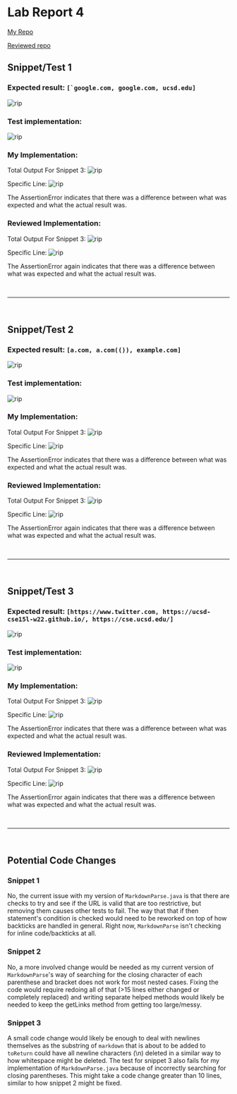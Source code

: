 # Lab Report 4

[My Repo](https://github.com/potato48/markdown-parse)

[Reviewed repo](https://github.com/LippsVega/markdown-parse)

## Snippet/Test 1
### **Expected result:** ``[`google.com, google.com, ucsd.edu]``
![rip](preview-1.png)

### **Test implementation:**
![rip](snippet-1-implementation.png)

### **My Implementation:**
Total Output For Snippet 3: ![rip](test-1.png)

Specific Line: ![rip](test-1-specific.png)

The AssertionError indicates that there was a difference between what was expected and what the actual result was.

### **Reviewed Implementation:**
Total Output For Snippet 3: ![rip](reviewed-test-1.png)

Specific Line: ![rip](reviewed-test-1-specific.png)

The AssertionError again indicates that there was a difference between what was expected and what the actual result was.


<br>

---

<br>



## Snippet/Test 2

### **Expected result:** ``[a.com, a.com(()), example.com]``
![rip](preview-2.png)

### **Test implementation:**
![rip](snippet-2-implementation.png)

### **My Implementation:**
Total Output For Snippet 3: ![rip](test-2.png)

Specific Line: ![rip](test-2-specific.png)

The AssertionError indicates that there was a difference between what was expected and what the actual result was.

### **Reviewed Implementation:**
Total Output For Snippet 3: ![rip](reviewed-test-2.png)

Specific Line: ![rip](reviewed-test-2-specific.png)

The AssertionError again indicates that there was a difference between what was expected and what the actual result was.

<br>

---

<br>


## Snippet/Test 3

### **Expected result:** ``[https://www.twitter.com, https://ucsd-cse15l-w22.github.io/, https://cse.ucsd.edu/]``
![rip](preview-3.png)

### **Test implementation:**
![rip](snippet-3-implementation.png)

### **My Implementation:**
Total Output For Snippet 3: ![rip](test-3.png)

Specific Line: ![rip](test-3-specific.png)

The AssertionError indicates that there was a difference between what was expected and what the actual result was.

### **Reviewed Implementation:**
Total Output For Snippet 3: ![rip](reviewed-test-3.png)

Specific Line: ![rip](reviewed-test-3-specific.png)

The AssertionError again indicates that there was a difference between what was expected and what the actual result was.

<br>

---

<br>

## Potential Code Changes

### Snippet 1
No, the current issue with my version of `MarkdownParse.java` is that there are checks to try and see if the URL is valid that are too restrictive, but removing them causes other tests to fail. The way that that if then statement's condition is checked would need to be reworked on top of how backticks are handled in general. Right now, `MarkdownParse` isn't checking for inline code/backticks at all.

### Snippet 2
No, a more involved change would be needed as my current version of `MarkdownParse`'s way of searching for the closing character of each parenthese and bracket does not work for most nested cases. Fixing the code would require redoing all of that (>15 lines either changed or completely replaced) and writing separate helped methods would likely be needed to keep the getLinks method from getting too large/messy. 

### Snippet 3
A small code change would likely be enough to deal with newlines themselves as the substring of `markdown` that is about to be added to `toReturn` could have all newline characters (\n) deleted in a similar way to how whitespace might be deleted. The test for snippet 3 also fails for my implementation of `MarkdownParse.java` because of incorrectly searching for closing parentheses. This might take a code change greater than 10 lines, similar to how snippet 2 might be fixed.